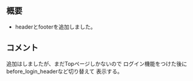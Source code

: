## 概要

- headerとfooterを追加しました。

## コメント
追加はしましたが、まだTopページしかないので
ログイン機能をつけた後にbefore_login_headerなど切り替えて
表示する。

